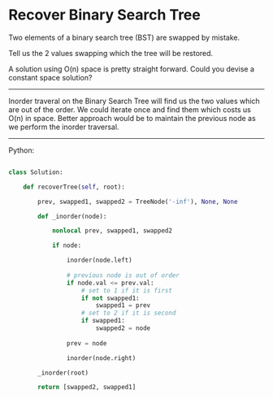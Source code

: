 # Recover Binary Search Tree

Two elements of a binary search tree (BST) are swapped by mistake.

Tell us the 2 values swapping which the tree will be restored.

A solution using O(n) space is pretty straight forward. Could you devise
a constant space solution? 

---

Inorder traveral on the Binary Search Tree will find us the two values which
are out of the order. We could iterate once and find them which costs us O(n)
in space. Better approach would be to maintain the previous node as we perform
the inorder traversal.

---

Python:

```python

class Solution:

    def recoverTree(self, root):

        prev, swapped1, swapped2 = TreeNode('-inf'), None, None

        def _inorder(node):

            nonlocal prev, swapped1, swapped2     

            if node:

                inorder(node.left)
                
                # previous node is out of order
                if node.val <= prev.val:
                    # set to 1 if it is first
                    if not swapped1:
                        swapped1 = prev
                    # set to 2 if it is second
                    if swapped1:
                        swapped2 = node
                
                prev = node

                inorder(node.right)

        _inorder(root)

        return [swapped2, swapped1]
```
